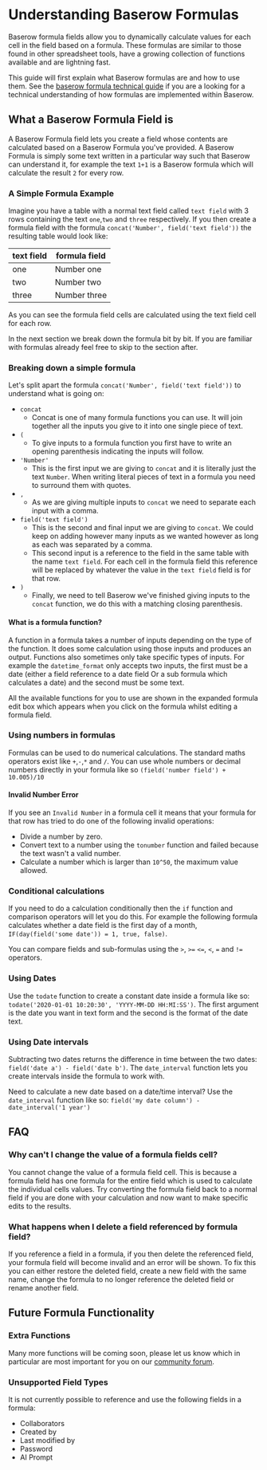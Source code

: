 # Understanding Baserow Formulas

Baserow formula fields allow you to dynamically calculate values for each cell in the
field based on a formula. These formulas are similar to those found in other spreadsheet
tools, have a growing collection of functions available and are lightning fast.

This guide will first explain what Baserow formulas are and how to use them. See the
[baserow formula technical guide](../technical/formula-technical-guide.md) if you are a
looking for a technical understanding of how formulas are implemented within Baserow.

## What a Baserow Formula Field is

A Baserow Formula field lets you create a field whose contents are calculated based on a
Baserow Formula you've provided. A Baserow Formula is simply some text written in a
particular way such that Baserow can understand it, for example the text `1+1` is a
Baserow formula which will calculate the result `2` for every row.

### A Simple Formula Example

Imagine you have a table with a normal text field called `text field` with 3 rows
containing the text `one`,`two` and `three` respectively. If you then create a formula
field with the formula `concat('Number', field('text field'))` the resulting table would
look like:

| text field | formula field |
|------------|---------------|
| one        | Number one    |
| two        | Number two    |
| three      | Number three  |

As you can see the formula field cells are calculated using the text field cell for each
row.

In the next section we break down the formula bit by bit. If you are familiar with
formulas already feel free to skip to the section after.

### Breaking down a simple formula

Let's split apart the formula `concat('Number', field('text field'))` to understand what
is going on:

* `concat`
    * Concat is one of many formula functions you can use. It will join together all the
      inputs you give to it into one single piece of text.
* `(`
    * To give inputs to a formula function you first have to write an opening
      parenthesis indicating the inputs will follow.
* `'Number'`
    * This is the first input we are giving to `concat` and it is literally just the
      text `Number`. When writing literal pieces of text in a formula you need to
      surround them with quotes.
* `,`
    * As we are giving multiple inputs to `concat` we need to separate each input with a
      comma.
* `field('text field')`
    * This is the second and final input we are giving to `concat`. We could keep on
      adding however many inputs as we wanted however as long as each was separated by a
      comma.
    * This second input is a reference to the field in the same table with the name
      `text field`. For each cell in the formula field this reference will be replaced
      by whatever the value in the `text field` field is for that row.
* `)`
    * Finally, we need to tell Baserow we've finished giving inputs to the `concat`
      function, we do this with a matching closing parenthesis.

#### What is a formula function?

A function in a formula takes a number of inputs depending on the type of the function.
It does some calculation using those inputs and produces an output. Functions also
sometimes only take specific types of inputs. For example the `datetime_format`
only accepts two inputs, the first must be a date (either a field reference to a date
field Or a sub formula which calculates a date) and the second must be some text.

All the available functions for you to use are shown in the expanded formula edit box
which appears when you click on the formula whilst editing a formula field.

### Using numbers in formulas

Formulas can be used to do numerical calculations. The standard maths operators exist
like `+`,`-`,`*` and `/`. You can use whole numbers or decimal numbers directly in your
formula like so `(field('number field') + 10.005)/10`

#### Invalid Number Error

If you see an `Invalid Number` in a formula cell it means that your formula for that row
has tried to do one of the following invalid operations:

* Divide a number by zero.
* Convert text to a number using the `tonumber` function and failed because the text
  wasn't a valid number.
* Calculate a number which is larger than `10^50`, the maximum value allowed.

### Conditional calculations

If you need to do a calculation conditionally then the `if` function and comparison
operators will let you do this. For example the following formula calculates whether a
date field is the first day of a month, `IF(day(field('some date')) = 1, true, false)`.

You can compare fields and sub-formulas using the `>`, `>=` `<=`, `<`, `=` and `!=`
operators.

### Using Dates

Use the `todate` function to create a constant date inside a formula like so:
`todate('2020-01-01 10:20:30', 'YYYY-MM-DD HH:MI:SS')`. The first argument is the date
you want in text form and the second is the format of the date text.

### Using Date intervals

Subtracting two dates returns the difference in time between the two dates:
`field('date a') - field('date b')`. The `date_interval` function lets you create
intervals inside the formula to work with.

Need to calculate a new date based on a date/time interval? Use the `date_interval`
function like so:
`field('my date column') - date_interval('1 year')`

## FAQ

### Why can't I change the value of a formula fields cell?

You cannot change the value of a formula field cell. This is because a formula field has
one formula for the entire field which is used to calculate the individual cells values.
Try converting the formula field back to a normal field if you are done with your
calculation and now want to make specific edits to the results.

### What happens when I delete a field referenced by formula field?

If you reference a field in a formula, if you then delete the referenced field, your
formula field will become invalid and an error will be shown. To fix this you can either
restore the deleted field, create a new field with the same name, change the formula to
no longer reference the deleted field or rename another field.

## Future Formula Functionality

### Extra Functions

Many more functions will be coming soon, please let us know which in particular are most
important for you on our [community forum](https://community.baserow.io/).

### Unsupported Field Types

It is not currently possible to reference and use the following fields in a formula:

* Collaborators
* Created by
* Last modified by
* Password
* AI Prompt

